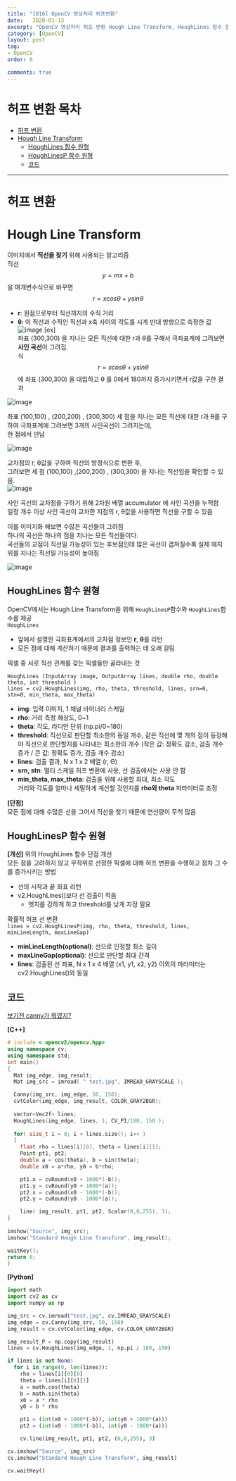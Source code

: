 ```yaml
---
title: "[016] OpenCV 영상처리 허프변환" 
date:   2020-01-13
excerpt: "OpenCV 영상처리 허프 변환 Hough Line Transform, HoughLines 함수 원형, HoughLinesP 함수 원형"
category: [OpenCV]
layout: post
tag:
- OpenCV
order: 0

comments: true
---
```


# 허프 변환 목차

- [허프 변환](#허프-변환)
- [Hough Line Transform](#hough-line-transform)
  * [HoughLines 함수 원형](#houghlines-함수-원형)
  * [HoughLinesP 함수 원형](#houghlinesp-함수-원형)
  * [코드](#코드)

---


# 허프 변환

# Hough Line Transform
이미지에서 **직선을 찾기** 위해 사용되는 알고리즘     
직선 $$y = mx + b$$을 매개변수식으로 바꾸면 $$r = xcosθ + ysinθ$$       
* **r**: 원점으로부터 직선까지의 수직 거리   
* **θ**: 이 직선과 수직인 직선과 x축 사이의 각도를 시계 반대 방향으로 측정한 값       
![image](https://user-images.githubusercontent.com/76824611/116842408-74477f00-ac17-11eb-9364-cd8a2f661b0d.png)
[ex]    
좌표 (300,300) 을 지나는 모든 직선에 대한 r과 θ를 구해서 극좌표계에 그려보면 **사인 곡선**이 그려짐.      
식 $$r = xcosθ + ysinθ$$에 좌표 (300,300) 을 대입하고 θ 를 0에서 180까지 증가시키면서 r값을 구한 결과       


![image](https://user-images.githubusercontent.com/76824611/116843728-c4284500-ac1b-11eb-815c-1beb80ced12d.png)


좌표 (100,100) , (200,200) , (300,300) 세 점을 지나는 모든 직선에 대한 r과 θ를 구하여 극좌표계에 그려보면 3개의 사인곡선이 그려지는데,       
한 점에서 만남    

![image](https://user-images.githubusercontent.com/76824611/116843733-c8546280-ac1b-11eb-976f-7dd31d0f8930.png)


교차점의 r, θ값을 구하여 직선의 방정식으로 변환 후,   
그려보면 세 점 (100,100) ,(200,200) , (300,300) 을 지나는 직선임을 확인할 수 있음.    
![image](https://user-images.githubusercontent.com/76824611/116843816-15383900-ac1c-11eb-850a-ea41e5cfce72.png)


사인 곡선의 교차점을 구하기 위해 2차원 배열 accumulator 에 사인 곡선을 누적함         
일정 개수 이상 사인 곡선이 교차한 지점의 r, θ값을 사용하면 직선을 구할 수 있음     


이를 이미지화 해보면 수많은 곡선들이 그려짐    
하나의 곡선은 하나의 점을 지나는 모든 직선들이다.     
곡선들의 교점이 직선일 가능성이 있는 후보점인데 많은 곡선이 겹쳐질수록 실제 에지 위를 지나는 직선일 가능성이 높아짐    

![image](https://user-images.githubusercontent.com/76824611/116844701-cb9d1d80-ac1e-11eb-8551-7fae763ae51a.png)



## HoughLines 함수 원형   
OpenCV에서는 Hough Line Transform을 위해 ```HoughLinesP```함수와 ```HoughLines```함수를 제공     
```HoughLines```   
* 앞에서 설명한 극좌표계에서의 교차점 정보인 **r**, **θ**를 리턴   
* 모든 점에 대해 계산하기 때문에 결과를 출력하는 데 오래 걸림   

픽셀 중 서로 직선 관계를 갖는 픽셀들만 골라내는 것   

```HoughLines (InputArray image, OutputArray lines, double rho, double theta, int threshold )```     
```lines = cv2.HoughLines(img, rho, theta, threshold, lines, srn=0, stn=0, min_theta, max_theta)```     

* **img**: 입력 이미지, 1 채널 바이너리 스케일  
* **rho**: 거리 측정 해상도, 0~1  
* **theta**: 각도, 라디안 단위 (np.pi/0~180)  
* **threshold**: 직선으로 판단할 최소한의 동일 개수, 같은 직선에 몇 개의 점이 등장해야 직선으로 판단할지를 나타내는 최소한의 개수 (작은 값: 정확도 감소, 검출 개수 증가 / 큰 값: 정확도 증가, 검출 개수 감소)  
* **lines**: 검출 결과, N x 1 x 2 배열 (r, Θ)  
* **srn, stn**: 멀티 스케일 허프 변환에 사용, 선 검출에서는 사용 안 함  
* **min_theta, max_theta**: 검출을 위해 사용할 최대, 최소 각도    
거리와 각도를 얼마나 세밀하게 계산할 것인지를 **rho와 theta** 파라미터로 조정  

**[단점]**   
모든 점에 대해 수많은 선을 그어서 직선을 찾기 때문에 연산량이 무척 많음


## HoughLinesP 함수 원형
**[개선]**
위의 HoughLines 함수 단점 개선    
모든 점을 고려하지 않고 무작위로 선정한 픽셀에 대해 허프 변환을 수행하고 점차 그 수를 증가시키는 방법   
* 선의 시작과 끝 좌표 리턴
* v2.HoughLines()보다 선 검출이 적음
   * 엣지를 강하게 하고 threshold를 낮게 지정 필요

확률적 허프 선 변환    
```lines = cv2.HoughLinesP(img, rho, theta, threshold, lines, minLineLength, maxLineGap)```     
* **minLineLength(optional)**: 선으로 인정할 최소 길이
* **maxLineGap(optional)**: 선으로 판단할 최대 간격
* **lines**: 검출된 선 좌표, N x 1 x 4 배열 (x1, y1, x2, y2)
이외의 파라미터는 cv2.HoughLines()와 동일

 

## 코드
[보기전 canny가 뭐였지?](https://yerimoh.github.io//C14/#%EC%BA%90%EB%8B%88-%EC%97%90%EC%A7%80-%EB%94%94%ED%85%8D%ED%84%B0-canny-edge-detector)

**[C++]**
```cpp
# include < opencv2/opencv.hpp>
using namespace cv;
using namespace std;
int main()
{
  Mat img_edge, img_result;
  Mat img_src = imread( " test.jpg", IMREAD_GRAYSCALE );

  Canny(img_src, img_edge, 50, 150);
  cvtColor(img_edge, img_result, COLOR_GRAY2BGR);
  
  vector<Vec2f> lines;
  HoughLines(img_edge, lines, 1, CV_PI/180, 150 );
  
  for( size_t i = 0; i < lines.size(); i++ )
  {
    float rho = lines[i][0], theta = lines[i][1];
    Point pt1, pt2;
    double a = cos(theta), b = sin(theta);
    double x0 = a*rho, y0 = b*rho;

    pt1.x = cvRound(x0 + 1000*(-b));
    pt1.y = cvRound(y0 + 1000*(a));
    pt2.x = cvRound(x0 - 1000*(-b));
    pt2.y = cvRound(y0 - 1000*(a));

    line( img_result, pt1, pt2, Scalar(0,0,255), 3);
}
  
imshow("Source", img_src);
imshow("Standard Hough Line Transform", img_result);

waitKey();
return 0;
}
```

**[Python]**
```python
import math 
import cv2 as cv 
import numpy as np

img_src = cv.imread("test.jpg", cv.IMREAD_GRAYSCALE)
img_edge = cv.Canny(img_src, 50, 150)
img_result = cv.cvtColor(img_edge, cv.COLOR_GRAY2BGR)

img_result_P = np.copy(img_result) 
lines = cv.HoughLines(img_edge, 1, np.pi / 180, 150)

if lines is not None:
  for i in range(0, len(lines)):
    rho = lines[i][0][0] 
    theta = lines[i][0][1] 
    a = math.cos(theta) 
    b = math.sin(theta) 
    x0 = a * rho 
    y0 = b * rho

    pt1 = (int(x0 + 1000*(-b)), int(y0 + 1000*(a))) 
    pt2 = (int(x0 - 1000*(-b)), int(y0 - 1000*(a)))

    cv.line(img_result, pt1, pt2, (0,0,255), 3)

cv.imshow("Source", img_src) 
cv.imshow("Standard Hough Line Transform", img_result)

cv.waitKey()
```



